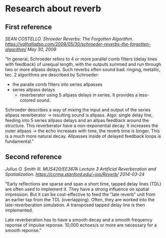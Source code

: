 # Research about reverb

## First reference
*SEAN COSTELLO. Shroeder Reverbs: The Forgotten Algorithm. 
https://valhalladsp.com/2009/05/30/schroeder-reverbs-the-forgotten-algorithm/
May 30, 2009*

"In general, Schroeder refers to 4 or more parallel comb filters (delay lines with feedback) 
of unequal length, with the outputs summed and run through two or more allpass delays.
Such reverbs often sound bad: ringing, metallic, tec.
2 algorithms are described by Schroeder:
* the paralle comb filters into series allpasses
* series allpass delays 
	* reverberator using 5 allpass delays in series. It provides a less-colored sound.
	
Schroeder describes a way of mixing the input and output of the series allpass reverberator -> resulting sound
is allpass. 
Algo: single delay line, feeding into 5 series allpass delays and an allpas feedback around the structure.
This reverberator have a non-exponential decay. 
It increases the outer allpass -> the echo increases with time, the reverb time is longer.
This is a much more natural decay. Allpasses inside of delayed feedback loops is fundamental."


## Second reference
*Julius O. Smith III. MUS420/EE367A Lecture 3 Artificial Reverberation and Spatialization.
https://ccrma.stanford.edu/~jos/Reverb/
2014-03-24*

"Early reflections are sparse and span a short time, tapped delay lines (TDL) are often used to 
implement it. They have a strong influence on spatial impression. But it can be cost-effective to feed 
the "late reverb" unit from an earlier tap from the TDL (overlapping).
Often, they are worked into the late-reverberation simulation. A transposed tapped delay line is then implemented.

Late reverberation has to have a smooth decay and a smooth frequency reponse of impulse reponse. 
10,000 echoes/s or more are necessary for a smooth reponse."
